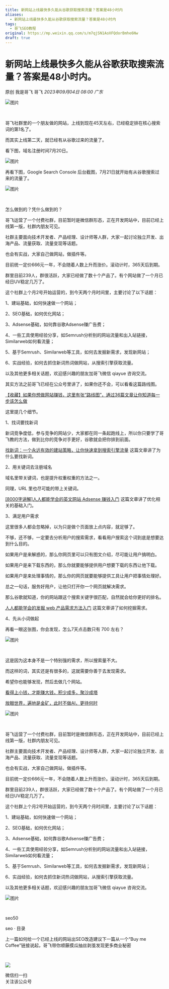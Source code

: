 ```yaml
---
title: 新网站上线最快多久能从谷歌获取搜索流量？答案是48小时内
aliases:
  - 新网站上线最快多久能从谷歌获取搜索流量？答案是48小时内
tags:
  - 哥飞SEO教程
original: https://mp.weixin.qq.com/s/m7qjSN1AoXFQdorBmhe6Nw
draft: true
---
```

# 新网站上线最快多久能从谷歌获取搜索流量？答案是48小时内。

原创 我是哥飞 哥飞 _2023年09月04日 08:00_ _广东_

![图片](https://mmbiz.qpic.cn/sz_mmbiz_jpg/LBrX00GQeics1ibecbw8U6c6FsjQJlzqEjtooNBCOAvRllsWOT7fa8XmBsVfBPI7tiaevZ8B9cO53rSZ4So2ywesw/640?wx_fmt=jpeg&tp=webp&wxfrom=5&wx_lazy=1&wx_co=1)

​

哥飞社群里的一个朋友做的网站，上线到现在45天左右，已经稳定排在核心搜索词的第1名了。

  

而其实上线第二天，就已经有从谷歌过来的流量了。

  

看下图，域名注册时间7月20日。

![图片](https://mmbiz.qpic.cn/sz_mmbiz_jpg/LBrX00GQeics1ibecbw8U6c6FsjQJlzqEjADBeiccSztctx7J55VeafaLv9a9ic49TQCNQaccTicYobD5MiaILO6axZg/640?wx_fmt=jpeg&tp=webp&wxfrom=5&wx_lazy=1&wx_co=1)

  

再看下图，Google Search Console 后台截图，7月21日​就开始有从谷歌搜索过来的流量了。

![图片](https://mmbiz.qpic.cn/sz_mmbiz_png/LBrX00GQeics1ibecbw8U6c6FsjQJlzqEjichnOgickMnEiaK6pbxFOvXxClDLUhIFj5HmeWc5YFN5S92tjgkvF4lzw/640?wx_fmt=png&tp=webp&wxfrom=5&wx_lazy=1&wx_co=1)

​

  

怎么做到的？凭什么做到的？

  

哥飞运营了一个付费社群，目前暂时是微信群形态，正在开发网站中，目前已经上线第一版，社群内朋友可见。

  

社群主要面向技术开发者、产品经理、设计师等人群，大家一起讨论独立开发、出海产品、流量获取、流量变现等话题。

  

也会有实战，大家自己做网站，做插件等。

  

目前统一定价666元一年，不会随着人数上升而涨价。滚动计时，365天后到期。

  

群里目前239人，群很活跃，大家已经做了数十个产品了。有个网站做了一个月已经日UV稳定几万了。

  

这个社群上个月2号开始运营的，到今天两个月时间里，主要讨论了以下话题：

  

1、建站基础，如何快速做一个网站；

  

2、SEO基础，如何优化网站；

  

3、Adsense基础，如何靠谷歌Adsense赚广告费；

  

4、一些工具使用经验分享，如Semrush分析别的网站流量和出入站链接，Similarweb如何看流量；

  

5、基于Semrush、Similarweb等工具，如何去发掘新需求，发现新网站；

  

6、实战经验，如何去抓住新词热词做网站，从搜索引擎获取流量。

  

以及其他更多相关话题，欢迎感兴趣的朋友加哥飞微信 qiayue 咨询交流。

  

其实方法之前哥飞已经在公众号里讲了，如果你还不会，可以看看这篇路线图。

  

[【收藏】如果你想做网站赚钱，这里有张“路线图”，通过36篇文章让你知道每一步该怎么做](https://mp.weixin.qq.com/s?__biz=MjM5OTIzMzYyMA==&mid=2650079774&idx=1&sn=662bb441c636137a30fe04616bc4970e&scene=21#wechat_redirect)  

  

这里提几个细节。

  

1、找词要找新词

  

新词竞争度低，参与竞争的网站少，大家都在同一条起跑线上，所以你只要学了哥飞教的方法，做到比你的竞争对手更好，谷歌就会把你排到前面。

  

[找新词：一个永远有效的建站策略，让你快速拿到搜索引擎流量](https://mp.weixin.qq.com/s?__biz=MjM5OTIzMzYyMA==&mid=2650079457&idx=1&sn=6a6b914a2685581ef26ef00cb8b19ee1&scene=21#wechat_redirect) 这篇文章讲了为什么要找新词。  

  

2、用关键词去注册域名

  

域名里带关键词，也是提升权重权重的方法之一。

  

同理，URL 里也尽可能的带上关键词。

  

[[8000字讲解]人人都能学会的英文网站 Adsense 赚钱入门](https://mp.weixin.qq.com/s?__biz=MjM5OTIzMzYyMA==&mid=2650079316&idx=1&sn=02cd11a4bee177343b05e6798913159b&scene=21#wechat_redirect) 这篇文章讲了优化相关的基础入门。  

  

3、满足用户需求

  

这里很多人都会忽略掉，以为只是做个页面放上点内容，就足够了。

  

不够，还不够，一定要去分析用户的搜索需求，看看用户搜索这个词到底是想要达到什么目的。

  

如果用户是来解惑的，那么你网页里可以只有图文介绍，尽可能让用户搞明白。

  

如果用户是来下载东西的，那么你就要能够提供用户想要下载的东西让他下载。

  

如果用户是来处理事情的，那么你的网页就要能够提供工具让用户把事情处理好。

  

总之一句话，服务好用户，让他只打开你一个网页就解决需求。

  

那么谷歌就知道，你的网站跟这个搜索关键字很匹配，自然就会给你更好的排名。

  

[人人都能学会的发掘 web 产品需求方法入门](https://mp.weixin.qq.com/s?__biz=MjM5OTIzMzYyMA==&mid=2650079475&idx=1&sn=6d37631726b73f988d5c98b5d0ed3f87&scene=21#wechat_redirect) 这篇文章讲了如何挖掘需求。  

  

4、先从小词做起

  

再看一眼这张图，你会发现，怎么7天点击数只有 700 左右？

  

![图片](https://mmbiz.qpic.cn/sz_mmbiz_jpg/LBrX00GQeics1ibecbw8U6c6FsjQJlzqEjtooNBCOAvRllsWOT7fa8XmBsVfBPI7tiaevZ8B9cO53rSZ4So2ywesw/640?wx_fmt=jpeg&tp=webp&wxfrom=5&wx_lazy=1&wx_co=1)

​

  

这是因为这本身不是一个特别强的需求，所以搜索量不大。

  

而这样的词，其实还是有很多的，这就需要你善于去发现需求。

  

希望你也能够发现，然后去做几个网站。

  

[看得上小钱，才能赚大钱，积少成多，聚沙成塔](https://mp.weixin.qq.com/s?__biz=MjM5OTIzMzYyMA==&mid=2650079868&idx=1&sn=41cd014948b25a581585aa3a4aff9446&scene=21#wechat_redirect)  

  

[放眼世界，遍地是金矿，此时不做AI，更待何时](https://mp.weixin.qq.com/s?__biz=MjM5OTIzMzYyMA==&mid=2650080005&idx=1&sn=e93eaaf158008edc0ee998d6f7171df1&scene=21#wechat_redirect)  

  

![图片](https://mmbiz.qpic.cn/sz_mmbiz_png/LBrX00GQeics1ibecbw8U6c6FsjQJlzqEjPvGOZOae9Wa9shiaHB9KQzFCrpD9gJr7Kg7Jdl40YlLpDRmjxEqAgNA/640?wx_fmt=png&tp=webp&wxfrom=5&wx_lazy=1&wx_co=1)

​

  

哥飞运营了一个付费社群，目前暂时是微信群形态，正在开发网站中，目前已经上线第一版，社群内朋友可见。

  

社群主要面向技术开发者、产品经理、设计师等人群，大家一起讨论独立开发、出海产品、流量获取、流量变现等话题。

  

也会有实战，大家自己做网站，做插件等。

  

目前统一定价666元一年，不会随着人数上升而涨价。滚动计时，365天后到期。

  

群里目前239人，群很活跃，大家已经做了数十个产品了。有个网站做了一个月已经日UV稳定几万了。

  

这个社群上个月2号开始运营的，到今天两个月时间里，主要讨论了以下话题：

  

1、建站基础，如何快速做一个网站；

  

2、SEO基础，如何优化网站；

  

3、Adsense基础，如何靠谷歌Adsense赚广告费；

  

4、一些工具使用经验分享，如Semrush分析别的网站流量和出入站链接，Similarweb如何看流量；

  

5、基于Semrush、Similarweb等工具，如何去发掘新需求，发现新网站；

  

6、实战经验，如何去抓住新词热词做网站，从搜索引擎获取流量。

  

以及其他更多相关话题，欢迎感兴趣的朋友加哥飞微信 qiayue 咨询交流。

  

![图片](https://mmbiz.qpic.cn/sz_mmbiz_png/LBrX00GQeics1ibecbw8U6c6FsjQJlzqEjwia4P6pSzkYusuBNgZ6pAibeMpkunoUH8MZ1CI40wtBx2pV0NgTZibj2w/640?wx_fmt=png&tp=webp&wxfrom=5&wx_lazy=1&wx_co=1)

​

  

seo50

seo · 目录

上一篇如何给一个已经上线的网站出SEO改造建议下一篇从一个“Buy me Coffee”链接说起，哥飞带你顺藤摸瓜抽丝剥茧发现更多商业秘密

​

![](https://mp.weixin.qq.com/mp/qrcode?scene=10000004&size=102&__biz=MjM5OTIzMzYyMA==&mid=2650080029&idx=1&sn=d273f08bf67e2bf68c6e256a6aa21bde&send_time=)

微信扫一扫  
关注该公众号